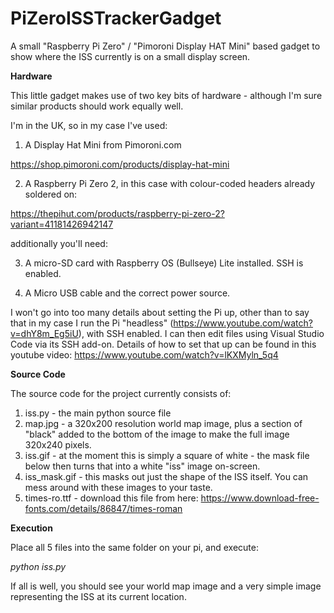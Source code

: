 # PiZeroISSTrackerGadget
A small "Raspberry Pi Zero" / "Pimoroni Display HAT Mini" based gadget to show where the ISS currently is on a small display screen.

**Hardware**

This little gadget makes use of two key bits of hardware - although I'm sure similar products should work equally well.

I'm in the UK, so in my case I've used:

1. A Display Hat Mini from Pimoroni.com

https://shop.pimoroni.com/products/display-hat-mini

2. A Raspberry Pi Zero 2, in this case with colour-coded headers already soldered on:

https://thepihut.com/products/raspberry-pi-zero-2?variant=41181426942147

additionally you'll need:

3. A micro-SD card with Raspberry OS (Bullseye) Lite installed.  SSH is enabled.

4. A Micro USB cable and the correct power source.

I won't go into too many details about setting the Pi up, other than to say that in my case I run the Pi "headless" (https://www.youtube.com/watch?v=dhY8m_Eg5iU), with SSH enabled. I can then edit files using Visual Studio Code via its SSH add-on.  Details of how to set that up can be found in this youtube video: https://www.youtube.com/watch?v=lKXMyln_5q4


**Source Code**

The source code for the project currently consists of:

1. iss.py - the main python source file
2. map.jpg - a 320x200 resolution world map image, plus a section of "black" added to the bottom of the image to make the full image 320x240 pixels.
3. iss.gif - at the moment this is simply a square of white - the mask file below then turns that into a white "iss" image on-screen.
4. iss_mask.gif - this masks out just the shape of the ISS itself.  You can mess around with these images to your taste.
5. times-ro.ttf - download this file from here: https://www.download-free-fonts.com/details/86847/times-roman


**Execution**

Place all 5 files into the same folder on your pi, and execute:

_python iss.py_

If all is well, you should see your world map image and a very simple image representing the ISS at its current location.
